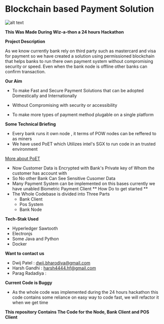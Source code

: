 # Blockchain based Payment Solution 

![alt text](https://i.ibb.co/gVLmrj5/Untitled-Diagram.jpg)



**This Was Made During Wiz-a-thon a 24 hours Hackathon**

**Project Description**

As we know currently bank rely on third party such as mastercard and visa for payment 
so we have created a solution using permissioned blockchain that helps banks to run 
there own payment system without compromising security or speed. Even when the bank node
is offline other banks can confirm transaction. 

**Our Aim**
- To make Fast and Secure Payment Solutions that can be adopted Domestically and Internationally

- Without Compromising with security or accessibility

- To make more types of payment method plugable on a single platform

**Some Technical Briefing**
- Every bank runs it own node , it terms of POW nodes can be reffered to as miners
- We have used PoET which Utilizes intel's SGX to run code in an trusted environment

[More about PoET](https://bitcoinexchangeguide.com/intels-poet-proof-of-elapsed-time-blockchain-consensus-algorithm/ "More About PoET consensus")
- Now Customer Data is Encrypted with Bank's Private key of Whom the customer has account with
- So No other Bank Can See Sensitive Cusomer Data 
- Many Payment System can be implemented on this bases currently we have unabled Biometric Payment Client
** How Do to get started **
- The Whole Codebase is divided into Three Parts 
  - Bank Client
  - Pos System
  - Bank Node

**Tech-Stak Used**
- Hyperledger Sawtooth
- Electronjs
- Some Java and Python
- Docker

**Want to contact us**
- Dwij Patel : dwij.bharodiya@gmail.com
- Harsh Gandhi : harsh4444.hf@gmail.com
- Parag Radadiya :

**Current Code is Buggy**
- As the whole code was implemented during the 24 hours hackathon this code contains
  some reliance on easy way to code fast, we will refactor it when we get time

**This repository Contains The Code for the Node, Bank Client and POS Client**


    
